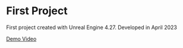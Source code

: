 # First Project
First project created with Unreal Engine 4.27. 
Developed in April 2023

[Demo Video](https://drive.google.com/file/d/1--8DvQ6-HMEBGkZdnUh892o0wiG42H21/view?usp=drive_link)
